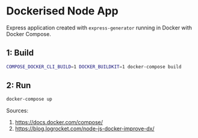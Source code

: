 # Dockerised Node App

Express application created with `express-generator` running in Docker with Docker Compose.

## 1: Build

```sh
COMPOSE_DOCKER_CLI_BUILD=1 DOCKER_BUILDKIT=1 docker-compose build
```

## 2: Run

```sh
docker-compose up
```

Sources:
1. https://docs.docker.com/compose/
2. https://blog.logrocket.com/node-js-docker-improve-dx/
